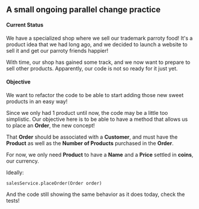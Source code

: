A small ongoing parallel change practice
---

#### Current Status
We have a specialized shop where we sell our trademark parroty food! It's a product idea that we had long ago, and we 
decided to launch a website to sell it and get our parroty friends happier!

With time, our shop has gained some track, and we now want to prepare to sell other products. Apparently, our code
is not so ready for it just yet.

#### Objective
We want to refactor the code to be able to start adding those new sweet products in an easy way!

Since we only had 1 product until now, the code may be a little too simplistic. Our objective here is to be able to 
have a method that allows us to place an **Order**, the new concept!

That **Order** should be associated with a **Customer**, and must have the **Product** as well as the 
**Number of Products** purchased in the **Order**.

For now, we only need **Product** to have a **Name** and a **Price** settled in **coins**, our currency.

Ideally:

```salesService.placeOrder(Order order)```

And the code still showing the same behavior as it does today, check the tests!

